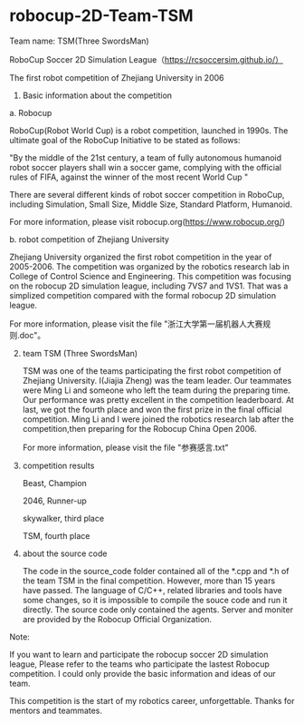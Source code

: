 # robocup-2D-Team-TSM

Team name: TSM(Three SwordsMan)

RoboCup Soccer 2D Simulation League（https://rcsoccersim.github.io/）

The first robot competition of Zhejiang University in 2006

1. Basic information about the competition

a. Robocup

RoboCup(Robot World Cup) is a robot competition, launched in 1990s. The ultimate goal of the RoboCup Initiative to be stated as follows:

"By the middle of the 21st century, a team of fully autonomous humanoid robot soccer players shall win a soccer game, complying with the official rules of FIFA, against the winner of the most recent World Cup "

There are several different kinds of robot soccer competition in RoboCup, including Simulation, Small Size, Middle Size, Standard Platform, Humanoid.

   For more information, please visit robocup.org(https://www.robocup.org/)

   b. robot competition of Zhejiang University

Zhejiang University organized the first robot competition in the year of 2005-2006. The competition was organized by the robotics research lab in College of Control Science and Engineering. This competition was focusing on the robocup 2D simulation league, including 7VS7 and 1VS1. That was a simplized competition compared with the formal robocup 2D simulation league.

   For more information, please visit the file "浙江大学第一届机器人大赛规则.doc"。

2. team TSM (Three SwordsMan)

   TSM was one of the teams participating the first robot competition of Zhejiang University. I(Jiajia Zheng) was the team leader. Our teammates were Ming Li and someone who left the team during the preparing time. Our performance was pretty excellent in the competition leaderboard. At last, we got the fourth place and won the first prize in the final official competition. Ming Li and I were joined the robotics research lab after the competition,then preparing for the Robocup China Open 2006.
   
   For more information, please visit the file "参赛感言.txt"

3. competition results

   Beast, Champion
   
   2046, Runner-up
   
   skywalker, third place
   
   TSM, fourth place
   
   
4. about the source code

   The code in the source_code folder contained all of the *.cpp and *.h of the team TSM in the final competition. However, more than 15 years have passed. The language of C/C++, related libraries and tools have some changes, so it is impossible to compile the souce code and run it directly. The source code only contained the agents. 
Server and moniter are provided by the Robocup Official Organization.
   
Note: 
   
   If you want to learn and participate the robocup soccer 2D simulation league, 
   Please refer to the teams who participate the lastest Robocup competition.
   I could only provide the basic information and ideas of our team. 
   
This competition is the start of my robotics career, unforgettable. Thanks for mentors and teammates.
